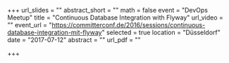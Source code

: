 +++
url_slides = ""
abstract_short = ""
math = false
event = "DevOps Meetup"
title = "Continuous Database Integration with Flyway"
url_video = ""
event_url = "https://committerconf.de/2016/sessions/continuous-database-integration-mit-flyway"
selected = true
location = "Düsseldorf"
date = "2017-07-12"
abstract = ""
url_pdf = ""

+++
